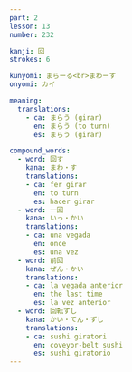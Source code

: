 ```yaml
---
part: 2
lesson: 13
number: 232

kanji: 回
strokes: 6

kunyomi: まらーる<br>まわーす
onyomi: カイ

meaning:
  translations:
    - ca: まらう (girar)
      en: まらう (to turn)
      es: まらう (girar)

compound_words:
  - word: 回す
    kana: まわ・す
    translations:
    - ca: fer girar
      en: to turn
      es: hacer girar
  - word: 一回
    kana: いっ・かい
    translations:
    - ca: una vegada
      en: once
      es: una vez
  - word: 前回
    kana: ぜん・かい
    translations:
    - ca: la vegada anterior
      en: the last time
      es: la vez anterior
  - word: 回転ずし
    kana: かい・てん・ずし
    translations:
    - ca: sushi giratori
      en: coveyor-belt sushi
      es: sushi giratorio
---
```

